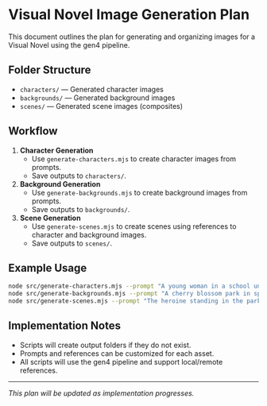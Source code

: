 # Visual Novel Image Generation Plan

This document outlines the plan for generating and organizing images for a Visual Novel using the gen4 pipeline.

## Folder Structure

- `characters/` — Generated character images
- `backgrounds/` — Generated background images
- `scenes/` — Generated scene images (composites)

## Workflow

1. **Character Generation**
    - Use `generate-characters.mjs` to create character images from prompts.
    - Save outputs to `characters/`.
2. **Background Generation**
    - Use `generate-backgrounds.mjs` to create background images from prompts.
    - Save outputs to `backgrounds/`.
3. **Scene Generation**
    - Use `generate-scenes.mjs` to create scenes using references to character and background images.
    - Save outputs to `scenes/`.

## Example Usage

```sh
node src/generate-characters.mjs --prompt "A young woman in a school uniform, smiling"
node src/generate-backgrounds.mjs --prompt "A cherry blossom park in spring"
node src/generate-scenes.mjs --prompt "The heroine standing in the park, looking at the camera" --reference_images ./characters/character-123.png ./backgrounds/background-456.png
```

## Implementation Notes
- Scripts will create output folders if they do not exist.
- Prompts and references can be customized for each asset.
- All scripts will use the gen4 pipeline and support local/remote references.

---

_This plan will be updated as implementation progresses._
